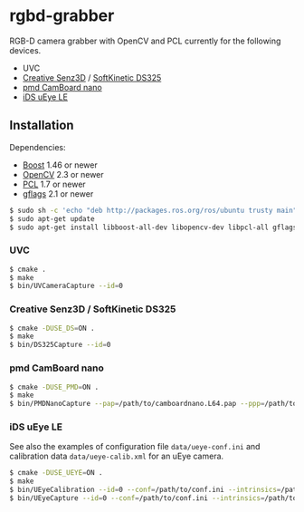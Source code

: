 rgbd-grabber
============

RGB-D camera grabber with OpenCV and PCL currently for the following devices.

* UVC
* [Creative Senz3D](http://us.creative.com/p/web-cameras/creative-senz3d) / [SoftKinetic DS325](http://www.softkinetic.com/Store/tabid/579/ProductID/6/language/en-US/Default.aspx)
* [pmd CamBoard nano](http://www.pmdtec.com/products_services/reference_design.php)
* [iDS uEye LE](http://jp.ids-imaging.com/store/produkte/kameras/usb-2-0-kameras/ueye-le.html)

Installation
------------

Dependencies:
* [Boost](https://github.com/boostorg/boost) 1.46 or newer
* [OpenCV](https://github.com/Itseez/opencv) 2.3 or newer
* [PCL](https://github.com/PointCloudLibrary/pcl) 1.7 or newer
* [gflags](https://github.com/gflags/gflags) 2.1 or newer

~~~ sh
$ sudo sh -c 'echo "deb http://packages.ros.org/ros/ubuntu trusty main" > /etc/apt/sources.list.d/ros-latest.list'
$ sudo apt-get update
$ sudo apt-get install libboost-all-dev libopencv-dev libpcl-all gflags
~~~

### UVC
~~~ sh
$ cmake .
$ make
$ bin/UVCameraCapture --id=0
~~~

### Creative Senz3D / SoftKinetic DS325
~~~ sh
$ cmake -DUSE_DS=ON .
$ make
$ bin/DS325Capture --id=0
~~~

### pmd CamBoard nano
~~~ sh
$ cmake -DUSE_PMD=ON .
$ make
$ bin/PMDNanoCapture --pap=/path/to/camboardnano.L64.pap --ppp=/path/to/camboardnanoproc.L64.ppp
~~~

### iDS uEye LE
See also the examples of configuration file `data/ueye-conf.ini` and calibration data `data/ueye-calib.xml` for an uEye camera.
~~~ sh
$ cmake -DUSE_UEYE=ON .
$ make
$ bin/UEyeCalibration --id=0 --conf=/path/to/conf.ini --intrinsics=/path/to/calib.xml
$ bin/UEyeCapture --id=0 --conf=/path/to/conf.ini --intrinsics=/path/to/calib.xml
~~~
